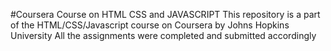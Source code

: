 #Coursera Course on HTML CSS and JAVASCRIPT
This repository is a part of the HTML/CSS/Javascript course on Coursera by Johns Hopkins University
All the assignments were completed and submitted accordingly
